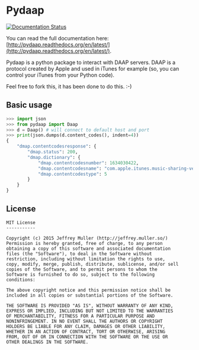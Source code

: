 Pydaap
======

[![Documentation Status](https://readthedocs.org/projects/pydaap/badge/?version=latest)](https://readthedocs.org/projects/pydaap/?badge=latest)

You can read the full documentation here: [http://pydaap.readthedocs.org/en/latest/](http://pydaap.readthedocs.org/en/latest/).

Pydaap is a python package to interact with DAAP servers. DAAP is
a protocol created by Apple and used in iTunes for example (so, you
can control your iTunes from your Python code). 

Feel free to fork this, it has been done to do this. :-)

## Basic usage

```python
>>> import json
>>> from pydaap import Daap
>>> d = Daap() # will connect to default host and port
>>> print(json.dumps(d.content_codes(), indent=4))
{
    "dmap.contentcodesresponse": {
        "dmap.status": 200,
        "dmap.dictionary": {
            "dmap.contentcodesnumber": 1634030422,
            "dmap.contentcodesname": "com.apple.itunes.music-sharing-version",
            "dmap.contentcodestype": 5
        }
    }
}
```

## License

```
MIT License
-----------

Copyright (c) 2015 Jeffrey Muller (http://jeffrey.muller.so/)
Permission is hereby granted, free of charge, to any person
obtaining a copy of this software and associated documentation
files (the "Software"), to deal in the Software without
restriction, including without limitation the rights to use,
copy, modify, merge, publish, distribute, sublicense, and/or sell
copies of the Software, and to permit persons to whom the
Software is furnished to do so, subject to the following
conditions:

The above copyright notice and this permission notice shall be
included in all copies or substantial portions of the Software.

THE SOFTWARE IS PROVIDED "AS IS", WITHOUT WARRANTY OF ANY KIND,
EXPRESS OR IMPLIED, INCLUDING BUT NOT LIMITED TO THE WARRANTIES
OF MERCHANTABILITY, FITNESS FOR A PARTICULAR PURPOSE AND
NONINFRINGEMENT. IN NO EVENT SHALL THE AUTHORS OR COPYRIGHT
HOLDERS BE LIABLE FOR ANY CLAIM, DAMAGES OR OTHER LIABILITY,
WHETHER IN AN ACTION OF CONTRACT, TORT OR OTHERWISE, ARISING
FROM, OUT OF OR IN CONNECTION WITH THE SOFTWARE OR THE USE OR
OTHER DEALINGS IN THE SOFTWARE.
```